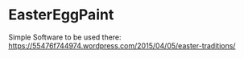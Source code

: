 # EasterEggPaint

Simple Software to be used there: https://55476f744974.wordpress.com/2015/04/05/easter-traditions/

